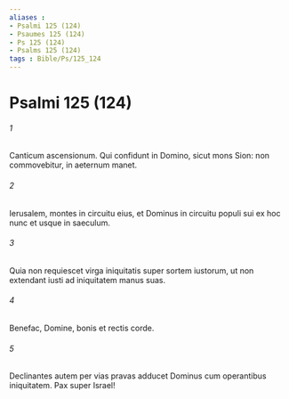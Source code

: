 ```yaml
---
aliases : 
- Psalmi 125 (124)
- Psaumes 125 (124)
- Ps 125 (124)
- Psalms 125 (124)
tags : Bible/Ps/125_124
---
```


# Psalmi 125 (124)

###### 1
Canticum ascensionum. Qui confidunt in Domino, sicut mons Sion: non commovebitur, in aeternum manet.
###### 2
Ierusalem, montes in circuitu eius, et Dominus in circuitu populi sui ex hoc nunc et usque in saeculum.
###### 3
Quia non requiescet virga iniquitatis super sortem iustorum, ut non extendant iusti ad iniquitatem manus suas.
###### 4
Benefac, Domine, bonis et rectis corde.
###### 5
Declinantes autem per vias pravas adducet Dominus cum operantibus iniquitatem. Pax super Israel!
